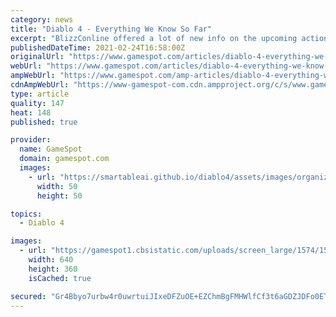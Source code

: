 ```yaml
---
category: news
title: "Diablo 4 - Everything We Know So Far"
excerpt: "BlizzConline offered a lot of new info on the upcoming action-RPG; here's everything we know so far. GameSpot may get a commission from retail offers. Perhaps the most anticipated game Blizzard has in ..."
publishedDateTime: 2021-02-24T16:58:00Z
originalUrl: "https://www.gamespot.com/articles/diablo-4-everything-we-know-so-far/1100-6487815/"
webUrl: "https://www.gamespot.com/articles/diablo-4-everything-we-know-so-far/1100-6487815/"
ampWebUrl: "https://www.gamespot.com/amp-articles/diablo-4-everything-we-know-so-far/1100-6487815/"
cdnAmpWebUrl: "https://www-gamespot-com.cdn.ampproject.org/c/s/www.gamespot.com/amp-articles/diablo-4-everything-we-know-so-far/1100-6487815/"
type: article
quality: 147
heat: 148
published: true

provider:
  name: GameSpot
  domain: gamespot.com
  images:
    - url: "https://smartableai.github.io/diablo4/assets/images/organizations/gamespot.com-50x50.jpg"
      width: 50
      height: 50

topics:
  - Diablo 4

images:
  - url: "https://gamespot1.cbsistatic.com/uploads/screen_large/1574/15746725/3798726-diablo_iv_rogue_site.jpg"
    width: 640
    height: 360
    isCached: true

secured: "Gr4Bbyo7urbw4r0uwrtuiJIxeDFZuOE+EZChmBgFMHWlfCf3t6aGDZJDFo0ET+wHscvX9NSP0AQ3snxSKrRGjYqNDk3DBXG+QolWOQNuYtMf3qwpzAYikh72qNGcJi0lvtstTlQkEsO4RqOqseJyuyLBGfoctItBl0YEOQQ2wbCw0GUkoWAK4h1FwnyG9tl/iOW5UbtUNlDb+TArRUdmsNwD8nrGdzN7Y4gCKrCM/DtftoII0FD2tLOKG1eX8b21/MZM25VGr48MT5LWn9sp/5L2g4jBWRzzFucsZs5bnPeFc4SZh3v8bUjE5ySmh89iIP3DyxlKwG+ld48T77laPWZXz0WuE4WKBLhHXrU2cHI=;J/XMfjJSQtAWTGQES8u09g=="
---
```



